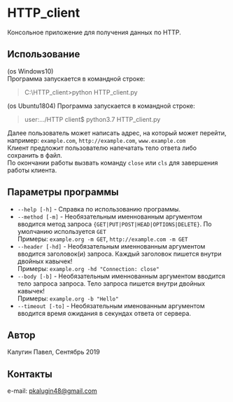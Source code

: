 # HTTP_client
Консольное приложение для получения данных по HTTP.

## Использование
(os Windows10)  
Программа запускается в командной строке:  
> C:\HTTP_client>python HTTP_client.py  

(os Ubuntu1804)
Программа запускается в командной строке:
> user:.../HTTP client$ python3.7 HTTP_client.py

Далее пользователь может написать адрес, на который может перейти, например: `example.com`, `http://example.com`, `www.example.com`  
Клиент предложит пользователю напечатать тело ответа либо сохранить в файл.  
По окончании работы вызвать команду `close` или `cls` для завершения работы клиента.

## Параметры программы
* `--help [-h]` - Справка по использованию программы.
* `--method [-m]` - Необязательным именнованным аргументом вводится метод запроса `{GET|PUT|POST|HEAD|OPTIONS|DELETE}`. По умолчанию используется `GET`  
Примеры: `example.org -m GET`, `http://example.com -m GET`  
* `--header [-hd]` - Необязательным именнованным аргументом вводится заголовок(и) запроса. Каждый заголовок пишется внутри двойных кавычек!  
Примеры: `example.org -hd "Connection: close"`  
* `--body [-b]` - Необязательным именнованным аргументом вводится тело запроса запроса. Тело запроса пишется внутри двойных кавычек!  
Примеры: `example.org -b "Hello"` 
* `--timeout [-to]` - Необязательным именованным аргументом вводится время ожидания в секундах ответа от сервера.  

## Автор
Калугин Павел, Сентябрь 2019
## Контакты
e-mail: pkalugin48@gmail.com